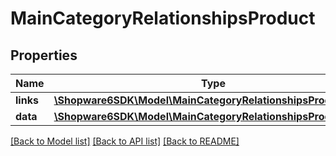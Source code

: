 # MainCategoryRelationshipsProduct

## Properties
Name | Type | Description | Notes
------------ | ------------- | ------------- | -------------
**links** | [**\Shopware6SDK\Model\MainCategoryRelationshipsProductLinks**](MainCategoryRelationshipsProductLinks.md) |  | [optional] 
**data** | [**\Shopware6SDK\Model\MainCategoryRelationshipsProductData**](MainCategoryRelationshipsProductData.md) |  | [optional] 

[[Back to Model list]](../../README.md#documentation-for-models) [[Back to API list]](../../README.md#documentation-for-api-endpoints) [[Back to README]](../../README.md)

